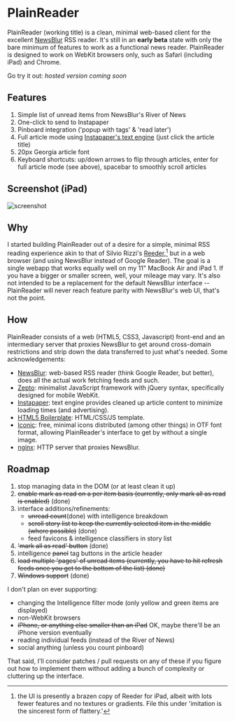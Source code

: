 # PlainReader

PlainReader (working title) is a clean, minimal web-based client for the excellent [NewsBlur](http://newsblur.com) RSS reader. It's still in an **early beta** state with only the bare minimum of features to work as a functional news reader. PlainReader is designed to work on WebKit browsers only, such as Safari (including iPad) and Chrome.

Go try it out: *hosted version coming soon*

## Features

1. Simple list of unread items from NewsBlur's River of News
2. One-click to send to Instapaper
3. Pinboard integration ('popup with tags' & 'read later')
4. Full article mode using [Instapaper's text engine](http://www.instapaper.com/extras) (just click the article title)
5. 20px Georgia article font
6. Keyboard shortcuts: up/down arrows to flip through articles, enter for full article mode (see above), spacebar to smoothly scroll articles

## Screenshot (iPad)
![screenshot](https://github.com/lhagan/PlainReader/raw/master/plainreader_screenshot.jpg)

## Why

I started building PlainReader out of a desire for a simple, minimal RSS reading experience akin to that of Silvio Rizzi's [Reeder](http://reederapp.com),[^1] but in a web browser (and using NewsBlur instead of Google Reader). The goal is a single webapp that works equally well on my 11" MacBook Air and iPad 1. If you have a bigger or smaller screen, well, your mileage may vary. It's also not intended to be a replacement for the default NewsBlur interface -- PlainReader will never reach feature parity with NewsBlur's web UI, that's not the point.

## How

PlainReader consists of a web (HTML5, CSS3, Javascript) front-end and an intermediary server that proxies NewsBlur to get around cross-domain restrictions and strip down the data transferred to just what's needed. Some acknowledgements:

* [NewsBlur](http://newsblur.com): web-based RSS reader (think Google Reader, but better), does all the actual work fetching feeds and such.
* [Zepto](http://zeptojs.com/): minimalist JavaScript framework with jQuery syntax, specifically designed for mobile WebKit.
* [Instapaper](http://www.instapaper.com): text engine provides cleaned up article content to minimize loading times (and advertising).
* [HTML5 Boilerplate](http://html5boilerplate.com/): HTML/CSS/JS template.
* [Iconic](http://somerandomdude.com/work/iconic/): free, minimal icons distributed (among other things) in OTF font format, allowing PlainReader's interface to get by without a single image.
* [nginx](http://wiki.nginx.org/Main): HTTP server that proxies NewsBlur.

## Roadmap

1. stop managing data in the DOM (or at least clean it up)
2. <del>enable mark as read on a per item basis (currently, only mark all as read is enabled)</del> (done)
3. interface additions/refinements:
    * <del>unread count</del>(done) with intelligence breakdown
    * <del>scroll story list to keep the currently selected item in the middle (where possible)</del> (done)
    * feed favicons & intelligence classifiers in story list
4. <del>'mark all as read' button</del> (done)
5. intelligence <del>panel</del> tag buttons in the article header
6. <del>load multiple 'pages' of unread items (currently, you have to hit refresh feeds once you get to the bottom of the list)<del> (done)
7. <del>Windows support</del> (done)

I don't plan on ever supporting:

* changing the Intelligence filter mode (only yellow and green items are displayed)
* non-WebKit browsers
* <del>iPhone, or anything else smaller than an iPad</del> OK, maybe there'll be an iPhone version eventually
* reading individual feeds (instead of the River of News)
* social anything (unless you count pinboard)

That said, I'll consider patches / pull requests on any of these if you figure out how to implement them without adding a bunch of complexity or cluttering up the interface.

[^1]: the UI is presently a brazen copy of Reeder for iPad, albeit with lots fewer features and no textures or gradients. File this under 'imitation is the sincerest form of flattery.'
